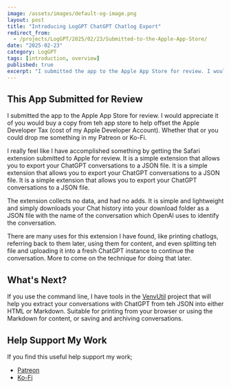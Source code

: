 ```yaml
---
image: /assets/images/default-og-image.png
layout: post
title: "Introducing LogGPT ChatGPT Chatlog Export"
redirect_from:
  - /projects/LogGPT/2025/02/23/Submitted-to-the-Apple-App-Store/
date: "2025-02-23"
category: LogGPT
tags: [introduction, overview]
published: true
excerpt: "I submitted the app to the Apple App Store for review. I would appreciate it of you would buy a copy from teh app store to help offset the Apple Developer Tax (cost of my Apple Developer Account).  Whether that or you could drop me something in my Patreon or Ko-Fi."
---
```


## This App Submitted for Review

I submitted the app to the Apple App Store for review. I would appreciate it of you would buy a copy from teh app store to help offset the Apple Developer Tax (cost of my Apple Developer Account).  Whether that or you could drop me something in my Patreon or Ko-Fi.

I really feel like I have accomplished something by getting the Safari extension submitted to Apple for review.  It is a simple extension that allows you to export your ChatGPT conversations to a JSON file.  It is a simple extension that allows you to export your ChatGPT conversations to a JSON file.  It is a simple extension that allows you to export your ChatGPT conversations to a JSON file.

The extension collects no data, and had no adds. It is simple and lightweight and simply downloads your Chat history into your download folder as a JSON file with the name of the conversation which OpenAI uses to identify the conversation.

There are many uses for this extension I have found, like printing chatlogs, referring back to them later, using them for content, and even splitting teh file and uploading it into a fresh ChatGPT instance to continue the conversation. More to come on the technique for doing that later.

## What's Next?

If you use the command line, I have tools in the [VenvUtil](https://github.com/unixwzrd/venvutil) project that will help you extract your conversations with ChatGPT from teh JSON into either HTML or Markdown.  Suitable for printing from your browser or using the Markdown for content, or saving and archiving conversations.

## Help Support My Work

If you find this useful help support my work;
  - [Patreon](https://patreon.com/unixwzrd)
  - [Ko-Fi](https://ko-fi.com/unixwzrd)
